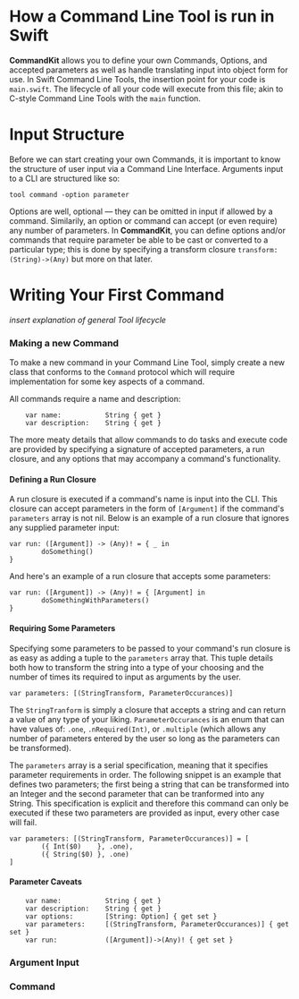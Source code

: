 # How a Command Line Tool is run in Swift
**CommandKit** allows you to define your own Commands, Options, and accepted parameters as well as handle translating input into object form for use. In Swift Command Line Tools, the insertion point for your code is `main.swift`. The lifecycle of all your code will execute from this file; akin to C-style Command Line Tools with the `main` function.

# Input Structure

Before we can start creating your own Commands, it is important to know the structure of user input via a Command Line Interface. Arguments input to a CLI are structured like so:

```
tool command -option parameter
```
Options are well, optional — they can be omitted in input if allowed by a command. Similarily, an option or command can accept (or even require) any number of parameters. In **CommandKit**, you can define options and/or commands that require parameter be able to be cast or converted to a particular type; this is done by specifying a transform closure `transform: (String)->(Any)` but more on that later.

# Writing Your First Command


_insert explanation of general Tool lifecycle_

### Making a new Command
To make a new command in your Command Line Tool, simply create a new class that conforms to the `Command` protocol which will require implementation for some key aspects of a command.

All commands require a name and description:

```
    var name: 			String { get }
    var description: 	String { get }
```
The more meaty details that allow commands to do tasks and execute code are provided by specifying a signature of accepted parameters, a run closure, and any options that may accompany a command's functionality.

#### Defining a Run Closure
A run closure is executed if a command's name is input into the CLI. This closure can accept parameters in the form of `[Argument]` if the command's `parameters` array is not nil. Below is an example of a run closure that ignores any supplied parameter input:

```
var run: ([Argument]) -> (Any)! = { _ in
        doSomething()
}
```
And here's an example of a run closure that accepts some parameters:

```
var run: ([Argument]) -> (Any)! = { [Argument] in
        doSomethingWithParameters()
}
```
#### Requiring Some Parameters
Specifying some parameters to be passed to your command's run closure is as easy as adding a tuple to the `parameters` array that. This tuple details both how to transform the string into a type of your choosing and the number of times its required to input as arguments by the user.

`var parameters: [(StringTransform, ParameterOccurances)]`

The `StringTranform` is simply a closure that accepts a string and can return a value of any type of your liking. `ParameterOccurances` is an enum that can have values of: `.one`, `.nRequired(Int)`, or `.multiple` (which allows any number of parameters entered by the user so long as the parameters can be transformed).

The `parameters` array is a serial specification, meaning that it specifies parameter requirements in order. The following snippet is an example that defines two parameters; the first being a string that can be transformed into an Integer and the second parameter that can be tranformed into any String. This specification is explicit and therefore this command can only be executed if these two parameters are provided as input, every other case will fail.

```
var parameters: [(StringTransform, ParameterOccurances)] = [
        ({ Int($0) 	  }, .one),
        ({ String($0) }, .one)
]
```


#### Parameter Caveats

```
    var name: 			String { get }
    var description: 	String { get }
    var options: 		[String: Option] { get set }
    var parameters: 	[(StringTransform, ParameterOccurances)] { get set }
    var run: 			([Argument])->(Any)! { get set }
```



### Argument Input

### Command

###

